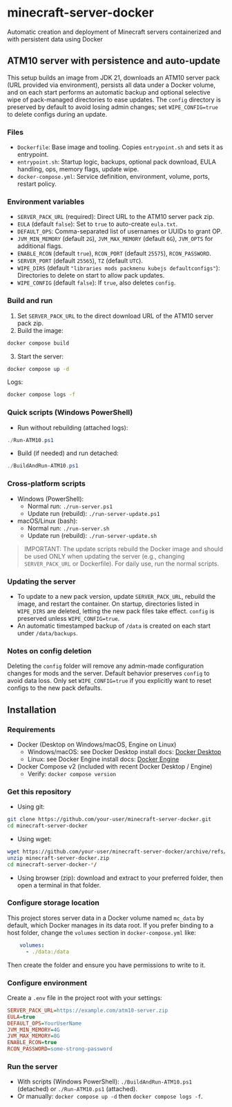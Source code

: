 # minecraft-server-docker
Automatic creation and deployment of Minecraft servers containerized and with persistent data using Docker

## ATM10 server with persistence and auto-update

This setup builds an image from JDK 21, downloads an ATM10 server pack (URL provided via environment), persists all data under a Docker volume, and on each start performs an automatic backup and optional selective wipe of pack-managed directories to ease updates. The `config` directory is preserved by default to avoid losing admin changes; set `WIPE_CONFIG=true` to delete configs during an update.

### Files

- `Dockerfile`: Base image and tooling. Copies `entrypoint.sh` and sets it as entrypoint.
- `entrypoint.sh`: Startup logic, backups, optional pack download, EULA handling, ops, memory flags, update wipe.
- `docker-compose.yml`: Service definition, environment, volume, ports, restart policy.

### Environment variables

- `SERVER_PACK_URL` (required): Direct URL to the ATM10 server pack zip.
- `EULA` (default `false`): Set to `true` to auto-create `eula.txt`.
- `DEFAULT_OPS`: Comma-separated list of usernames or UUIDs to grant OP.
- `JVM_MIN_MEMORY` (default `2G`), `JVM_MAX_MEMORY` (default `6G`), `JVM_OPTS` for additional flags.
- `ENABLE_RCON` (default `true`), `RCON_PORT` (default `25575`), `RCON_PASSWORD`.
- `SERVER_PORT` (default `25565`), `TZ` (default `UTC`).
- `WIPE_DIRS` (default `"libraries mods packmenu kubejs defaultconfigs"`): Directories to delete on start to allow pack updates.
- `WIPE_CONFIG` (default `false`): If `true`, also deletes `config`.

### Build and run

1. Set `SERVER_PACK_URL` to the direct download URL of the ATM10 server pack zip.
2. Build the image:

```bash
docker compose build
```

3. Start the server:

```bash
docker compose up -d
```

Logs:

```bash
docker compose logs -f
```

### Quick scripts (Windows PowerShell)

- Run without rebuilding (attached logs):

```powershell
./Run-ATM10.ps1
```

- Build (if needed) and run detached:

```powershell
./BuildAndRun-ATM10.ps1
```

### Cross-platform scripts

- Windows (PowerShell):
  - Normal run: `./run-server.ps1`
  - Update run (rebuild): `./run-server-update.ps1`
- macOS/Linux (bash):
  - Normal run: `./run-server.sh`
  - Update run (rebuild): `./run-server-update.sh`

> IMPORTANT: The update scripts rebuild the Docker image and should be used ONLY when updating the server (e.g., changing `SERVER_PACK_URL` or Dockerfile). For daily use, run the normal scripts.

### Updating the server

- To update to a new pack version, update `SERVER_PACK_URL`, rebuild the image, and restart the container. On startup, directories listed in `WIPE_DIRS` are deleted, letting the new pack files take effect. `config` is preserved unless `WIPE_CONFIG=true`.
- An automatic timestamped backup of `/data` is created on each start under `/data/backups`.

### Notes on config deletion

Deleting the `config` folder will remove any admin-made configuration changes for mods and the server. Default behavior preserves `config` to avoid data loss. Only set `WIPE_CONFIG=true` if you explicitly want to reset configs to the new pack defaults.

## Installation

### Requirements

- Docker (Desktop on Windows/macOS, Engine on Linux)
  - Windows/macOS: see Docker Desktop install docs: [Docker Desktop](https://docs.docker.com/desktop/install/)
  - Linux: see Docker Engine install docs: [Docker Engine](https://docs.docker.com/engine/install/)
- Docker Compose v2 (included with recent Docker Desktop / Engine)
  - Verify: `docker compose version`

### Get this repository

- Using git:

```bash
git clone https://github.com/your-user/minecraft-server-docker.git
cd minecraft-server-docker
```

- Using wget:

```bash
wget https://github.com/your-user/minecraft-server-docker/archive/refs/heads/main.zip -O minecraft-server-docker.zip
unzip minecraft-server-docker.zip
cd minecraft-server-docker-*/
```

- Using browser (zip): download and extract to your preferred folder, then open a terminal in that folder.

### Configure storage location

This project stores server data in a Docker volume named `mc_data` by default, which Docker manages in its data root. If you prefer binding to a host folder, change the `volumes` section in `docker-compose.yml` like:

```yaml
    volumes:
      - ./data:/data
```

Then create the folder and ensure you have permissions to write to it.

### Configure environment

Create a `.env` file in the project root with your settings:

```ini
SERVER_PACK_URL=https://example.com/atm10-server.zip
EULA=true
DEFAULT_OPS=YourUserName
JVM_MIN_MEMORY=4G
JVM_MAX_MEMORY=8G
ENABLE_RCON=true
RCON_PASSWORD=some-strong-password
```

### Run the server

- With scripts (Windows PowerShell): `./BuildAndRun-ATM10.ps1` (detached) or `./Run-ATM10.ps1` (attached).
- Or manually: `docker compose up -d` then `docker compose logs -f`.